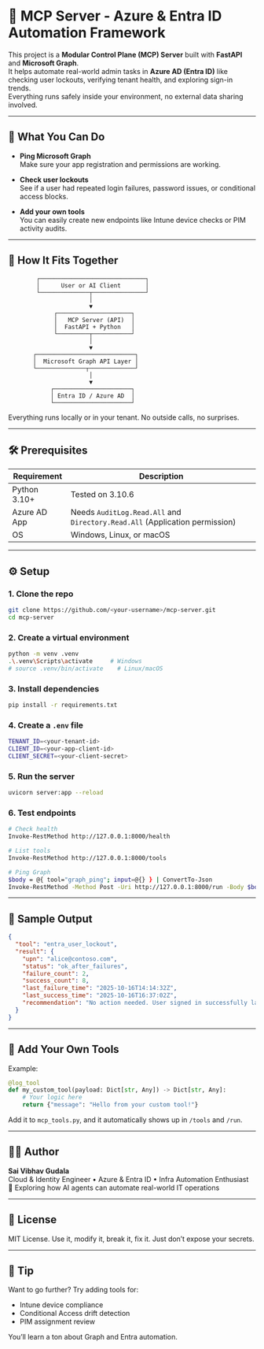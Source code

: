 # 🧠 MCP Server - Azure & Entra ID Automation Framework

This project is a **Modular Control Plane (MCP) Server** built with **FastAPI** and **Microsoft Graph**.  
It helps automate real-world admin tasks in **Azure AD (Entra ID)** like checking user lockouts, verifying tenant health, and exploring sign-in trends.  
Everything runs safely inside your environment, no external data sharing involved.

---

## 🚀 What You Can Do

- **Ping Microsoft Graph**  
  Make sure your app registration and permissions are working.

- **Check user lockouts**  
  See if a user had repeated login failures, password issues, or conditional access blocks.

- **Add your own tools**  
  You can easily create new endpoints like Intune device checks or PIM activity audits.

---

## 🧩 How It Fits Together

```
        ┌──────────────────────────────┐
        │      User or AI Client       │
        └──────────────┬───────────────┘
                       │
                       ▼
             ┌─────────────────────┐
             │   MCP Server (API)  │
             │  FastAPI + Python   │
             └─────────┬───────────┘
                       │
                       ▼
       ┌────────────────────────────┐
       │  Microsoft Graph API Layer │
       └──────────────┬─────────────┘
                       │
                       ▼
            ┌──────────────────────┐
            │ Entra ID / Azure AD  │
            └──────────────────────┘
```

Everything runs locally or in your tenant. No outside calls, no surprises.

---

## 🛠 Prerequisites

| Requirement | Description |
|--------------|-------------|
| Python 3.10+ | Tested on 3.10.6 |
| Azure AD App | Needs `AuditLog.Read.All` and `Directory.Read.All` (Application permission) |
| OS | Windows, Linux, or macOS |

---

## ⚙️ Setup

### 1. Clone the repo
```bash
git clone https://github.com/<your-username>/mcp-server.git
cd mcp-server
```

### 2. Create a virtual environment
```bash
python -m venv .venv
.\.venv\Scripts\activate     # Windows
# source .venv/bin/activate    # Linux/macOS
```

### 3. Install dependencies
```bash
pip install -r requirements.txt
```

### 4. Create a `.env` file
```bash
TENANT_ID=<your-tenant-id>
CLIENT_ID=<your-app-client-id>
CLIENT_SECRET=<your-client-secret>
```

### 5. Run the server
```bash
uvicorn server:app --reload
```

### 6. Test endpoints
```bash
# Check health
Invoke-RestMethod http://127.0.0.1:8000/health

# List tools
Invoke-RestMethod http://127.0.0.1:8000/tools

# Ping Graph
$body = @{ tool="graph_ping"; input=@{} } | ConvertTo-Json
Invoke-RestMethod -Method Post -Uri http://127.0.0.1:8000/run -Body $body -ContentType "application/json"
```

---

## 🧪 Sample Output

```json
{
  "tool": "entra_user_lockout",
  "result": {
    "upn": "alice@contoso.com",
    "status": "ok_after_failures",
    "failure_count": 2,
    "success_count": 8,
    "last_failure_time": "2025-10-16T14:14:32Z",
    "last_success_time": "2025-10-16T16:37:02Z",
    "recommendation": "No action needed. User signed in successfully later."
  }
}
```

---

## 🧰 Add Your Own Tools

Example:
```python
@log_tool
def my_custom_tool(payload: Dict[str, Any]) -> Dict[str, Any]:
    # Your logic here
    return {"message": "Hello from your custom tool!"}
```

Add it to `mcp_tools.py`, and it automatically shows up in `/tools` and `/run`.

---

## 🧑‍💻 Author

**Sai Vibhav Gudala**  
Cloud & Identity Engineer • Azure & Entra ID • Infra Automation Enthusiast  
📍 Exploring how AI agents can automate real-world IT operations

---

## 🪪 License

MIT License. Use it, modify it, break it, fix it. Just don’t expose your secrets.

---

## 🎯 Tip

Want to go further? Try adding tools for:
- Intune device compliance
- Conditional Access drift detection
- PIM assignment review

You’ll learn a ton about Graph and Entra automation.
